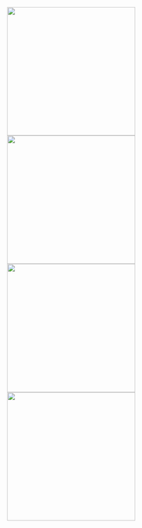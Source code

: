<img src="https://github.com/user-attachments/assets/954b9e45-188e-4df5-bf01-dda22e6dacca" width="300">
<img src="https://github.com/user-attachments/assets/cbb4f034-7c8e-4e16-ad05-f22e50a5eca1" width="300">
<img src="https://github.com/user-attachments/assets/faaa6e38-1205-4ea4-9a0b-94355ee05bc1" width="300">
<img src="https://github.com/user-attachments/assets/dc878a12-3916-4600-b594-901274f357a0" width="300">
